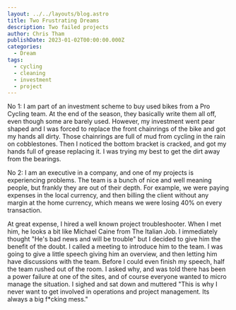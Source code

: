```yaml
---
layout: ../../layouts/blog.astro
title: Two Frustrating Dreams
description: Two failed projects
author: Chris Tham
publishDate: 2023-01-02T00:00:00.000Z
categories:
  - Dream
tags:
  - cycling
  - cleaning
  - investment
  - project
---
```


No 1: I am part of an investment scheme to buy used bikes from a Pro Cycling team. At the end of the season, they basically write them all off, even though some are barely used. However, my investment went pear shaped and I was forced to replace the front chainrings of the bike and got my hands all dirty. Those chainrings are full of mud from cycling in the rain on cobblestones. Then I noticed the bottom bracket is cracked, and got my hands full of grease replacing it. I was trying my best to get the dirt away from the bearings.

No 2: I am an executive in a company, and one of my projects is experiencing problems. The team is a bunch of nice and well meaning people, but frankly they are out of their depth. For example, we were paying expenses in the local currency, and then billing the client without any margin at the home currency, which means we were losing 40% on every transaction.

At great expense, I hired a well known project troubleshooter. When I met him, he looks a bit like Michael Caine from The Italian Job. I immediately thought "He's bad news and will be trouble" but I decided to give him the benefit of the doubt. I called a meeting to introduce him to the team. I was going to give a little speech giving him an overview, and then letting him have discussions with the team. Before I could even finish my speech, half the team rushed out of the room. I asked why, and was told there has been a power failure at one of the sites, and of course everyone wanted to micro manage the situation. I sighed and sat down and muttered "This is why I never want to get involved in operations and project management. Its always a big f*cking mess."